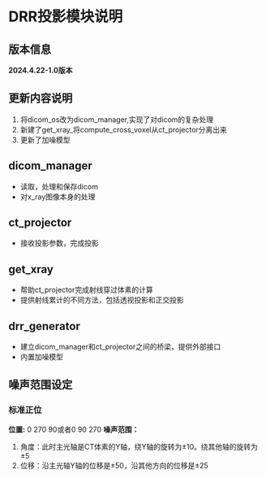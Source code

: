 # DRR投影模块说明
## 版本信息
**2024.4.22-1.0版本**

## 更新内容说明
1. 将dicom_os改为dicom_manager,实现了对dicom的复杂处理
2. 新建了get_xray_将compute_cross_voxel从ct_projector分离出来
3. 更新了加噪模型

## dicom_manager
+ 读取，处理和保存dicom
+ 对x_ray图像本身的处理

## ct_projector
+ 接收投影参数，完成投影

## get_xray
+ 帮助ct_projector完成射线穿过体素的计算
+ 提供射线累计的不同方法，包括透视投影和正交投影

## drr_generator
+ 建立dicom_manager和ct_projector之间的桥梁，提供外部接口
+ 内置加噪模型

## 噪声范围设定
### 标准正位
**位置:** 0 270 90或者0 90 270
**噪声范围：**
1. 角度：此时主光轴是CT体素的Y轴，绕Y轴的旋转为±10。绕其他轴的旋转为±5
2. 位移：沿主光轴Y轴的位移是±50，沿其他方向的位移是±25
